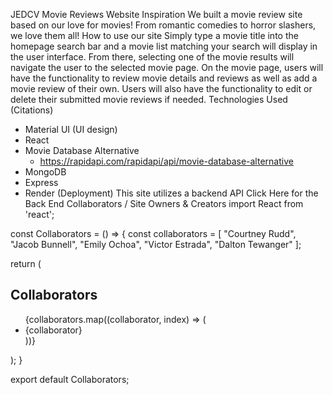 JEDCV Movie Reviews
Website Inspiration
We built a movie review site based on our love for movies! From romantic comedies to horror slashers, we love them all!
How to use our site
Simply type a movie title into the homepage search bar and a movie list matching your search will display in the user interface. From there, selecting one of the movie results will navigate the user to the selected movie page. On the movie page, users will have the functionality to review movie details and reviews as well as add a movie review of their own. Users will also have the functionality to edit or delete their submitted movie reviews if needed.
Technologies Used (Citations)
- Material UI (UI design)
- React
- Movie Database Alternative
  - https://rapidapi.com/rapidapi/api/movie-database-alternative
- MongoDB
- Express
- Render (Deployment)
This site utilizes a backend API
Click Here for the Back End
Collaborators / Site Owners & Creators
import React from 'react';

const Collaborators = () => {
  const collaborators = [
    "Courtney Rudd",
    "Jacob Bunnell",
    "Emily Ochoa",
    "Victor Estrada",
    "Dalton Tewanger"
  ];

  return (
    <div>
      <h2>Collaborators</h2>
      <ul>
        {collaborators.map((collaborator, index) => (
          <li key={index}>{collaborator}</li>
        ))}
      </ul>
    </div>
  );
}

export default Collaborators;
